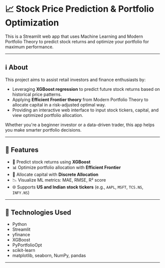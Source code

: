 # 📈 Stock Price Prediction & Portfolio Optimization

This is a Streamlit web app that uses Machine Learning and Modern Portfolio Theory to predict stock returns and optimize your portfolio for maximum performance.

---

## ℹ️ About

This project aims to assist retail investors and finance enthusiasts by:

- Leveraging **XGBoost regression** to predict future stock returns based on historical price patterns.
- Applying **Efficient Frontier theory** from Modern Portfolio Theory to allocate capital in a risk-adjusted optimal way.
- Providing an interactive web interface to input stock tickers, capital, and view optimized portfolio allocation.

Whether you're a beginner investor or a data-driven trader, this app helps you make smarter portfolio decisions.

---

## 🚀 Features

- 🔮 Predict stock returns using **XGBoost**
- 📊 Optimize portfolio allocation with **Efficient Frontier**
- 💼 Allocate capital with **Discrete Allocation**
- 📉 Visualize ML metrics: MAE, RMSE, R² score
- 🌐 Supports **US and Indian stock tickers** (e.g., `AAPL`, `MSFT`, `TCS.NS`, `INFY.NS`)

---

## 🧠 Technologies Used

- Python
- Streamlit
- yfinance
- XGBoost
- PyPortfolioOpt
- scikit-learn
- matplotlib, seaborn, NumPy, pandas

---
